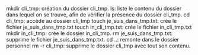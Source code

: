  mkdir cli_tmp: création du dossier cli_tmp.
 ls: liste le contenu du dossier dans lequel on se trouve, afin de vérifier la présence du dossier cli_tmp.
 cd cli_tmp: accède au dossier cli_tmp 
 touch je_suis_dans_tmp.txt: crée le fichier je_suis_dans_tmp.txt 
 touch in_cli_tmp.txt: crée le fichier in_cli_tmp.txt 
 mkdir in_cli_tmp: crée le dossier in_cli_tmp.
 rm je_suis_dans_tmp.txt: supprime le fichier je_suis_dans_tmp.txt.
 cd ..: remonte dans le dossier personnel
 rm -r cli_tmp: supprime le dossier cli_tmp avec tout son contenu.
  
